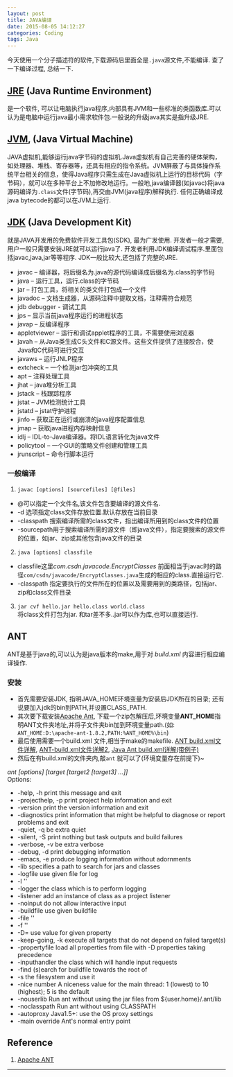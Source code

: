 ```yaml
---
layout: post
title: JAVA编译
date: 2015-08-05 14:12:27
categories: Coding
tags: Java
---
```


今天使用一个分子描述符的软件,下载源码后里面全是`.java`源文件,不能编译. 查了一下编译过程, 总结一下.

## [JRE](https://zh.wikipedia.org/wiki/JRE) (Java Runtime Environment)

是一个软件, 可以让电脑执行java程序,内部具有JVM和一些标准的类函数库.可以认为是电脑中运行java最小需求软件包.一般说的升级java其实是指升级JRE.

## [JVM](https://zh.wikipedia.org/wiki/Java%E8%99%9A%E6%8B%9F%E6%9C%BA), (Java Virtual Machine)
JAVA虚拟机,能够运行java字节码的虚拟机.Java虚拟机有自己完善的硬体架构，如处理器、堆栈、寄存器等，还具有相应的指令系统。JVM屏蔽了与具体操作系统平台相关的信息，使得Java程序只需生成在Java虚拟机上运行的目标代码（字节码），就可以在多种平台上不加修改地运行。一般地,java编译器(如javac)将java源码编译为`.class`文件(字节码),再交由JVM(java程序)解释执行. 任何正确编译成java bytecode的都可以在JVM上运行.

## [JDK](https://zh.wikipedia.org/wiki/JDK) (Java Development Kit)

就是JAVA开发用的免费软件开发工具包(SDK), 最为广发使用. 开发者一般才需要, 用户一般只需要安装JRE就可以运行java了. 开发者利用JDK编译调试程序.里面包括javac,java,jar等等程序. JDK一般比较大,还包括了完整的JRE.

- javac – 编译器，将后缀名为.java的源代码编译成后缀名为.class的字节码
- java – 运行工具，运行.class的字节码
- jar – 打包工具，将相关的类文件打包成一个文件
- javadoc – 文档生成器，从源码注释中提取文档，注释需符合规范
- jdb debugger - 调试工具
- jps – 显示当前java程序运行的进程状态
- javap – 反编译程序
- appletviewer – 运行和调试applet程序的工具，不需要使用浏览器
- javah – 从Java类生成C头文件和C源文件。这些文件提供了连接胶合，使Java和C代码可进行交互
- javaws – 运行JNLP程序
- extcheck – 一个检测jar包冲突的工具
- apt – 注释处理工具
- jhat – java堆分析工具
- jstack – 栈跟踪程序
- jstat – JVM检测统计工具
- jstatd – jstat守护进程
- jinfo – 获取正在运行或崩溃的java程序配置信息
- jmap – 获取java进程内存映射信息
- idlj – IDL-to-Java编译器。将IDL语言转化为java文件
- policytool – 一个GUI的策略文件创建和管理工具
- jrunscript – 命令行脚本运行

### 一般编译

1. `javac [options] [sourcefiles] [@files]`  
- @可以指定一个文件名,该文件包含要编译的源文件名.  
- -d 选项指定class文件存放位置.默认存放在当前目录  
- -classpath 搜索编译所需的class文件，指出编译所用到的class文件的位置
- -sourcepath用于搜索编译所需的源文件（即java文件），指定要搜索的源文件的位置，如jar、zip或其他包含java文件的目录  
2. `java [options] classfile`  
- classfile这里*com.csdn.javacode.EncryptClasses* 前面相当于javac时的路径`com/csdn/javacode/EncryptClasses.java`生成的相应的class.直接运行它.
-  -classpath 指定要执行的文件所在的位置以及需要用到的类路径，包括jar、zip和class文件目录  
3. `jar cvf hello.jar hello.class world.class`  
将class文件打包为jar. 和tar差不多..jar可以作为库,也可以直接运行.  

## ANT
ANT是基于java的,可以认为是java版本的make,用于对 *build.xml* 内容进行相应编译操作.

### 安装

- 首先需要安装JDK, 指明JAVA_HOME环境变量为安装后JDK所在的目录; 还有说要加入jdk的bin到PATH,并设置CLASS\_PATH.
- 其次要下载安装[Apache Ant](http://ant.apache.org/bindownload.cgi), 下载一个zip包解压后,环境变量**ANT_HOME**指明ANT文件夹地址,并将子文件夹bin加到环境变量path.(如: `ANT_HOME:D:\apache-ant-1.8.2,PATH:%ANT_HOME%\bin`)
- 最后使用需要一个build.xml 文件,相当于make的makefile. [ANT build.xml文件详解](http://my.oschina.net/willSoft/blog/29314), [ANT-build.xml文件详解2](http://www.blogjava.net/zhengtengfeng/archive/2007/04/20/zhtfeng.html), [Java Ant build.xml详解(带例子)](http://www.cnblogs.com/wufengxyz/archive/2011/11/24/2261797.html)
- 然后在有build.xml的文件夹内,敲`ant` 就可以了(环境变量存在前提下)~


*ant [options] [target [target2 [target3] ...]]*  
Options:

-  -help, -h              print this message and exit
-  -projecthelp, -p       print project help information and exit
-  -version               print the version information and exit
-  -diagnostics           print information that might be helpful to diagnose or report problems and exit
-  -quiet, -q             be extra quiet
-  -silent, -S            print nothing but task outputs and build failures
-  -verbose, -v           be extra verbose
-  -debug, -d             print debugging information
-  -emacs, -e             produce logging information without adornments
-  -lib <path>            specifies a path to search for jars and classes
-  -logfile <file>        use given file for log
-    -l     <file>                ''
-  -logger <classname>    the class which is to perform logging
-  -listener <classname>  add an instance of class as a project listener
-  -noinput               do not allow interactive input
-  -buildfile <file>      use given buildfile
-    -file    <file>              ''
-    -f       <file>              ''
-  -D<property>=<value>   use value for given property
-  -keep-going, -k        execute all targets that do not depend on failed target(s)
-  -propertyfile <name>   load all properties from file with -D properties taking precedence
-  -inputhandler <class>  the class which will handle input requests
-  -find <file>           (s)earch for buildfile towards the root of
-    -s  <file>           the filesystem and use it
-  -nice  number          A niceness value for the main thread: 1 (lowest) to 10 (highest); 5 is the default
-  -nouserlib             Run ant without using the jar files from ${user.home}/.ant/lib
-  -noclasspath           Run ant without using CLASSPATH
-  -autoproxy             Java1.5+: use the OS proxy settings
-  -main <class>          override Ant's normal entry point


## Reference
1. [Apache ANT](http://ant.apache.org/index.html)

------
